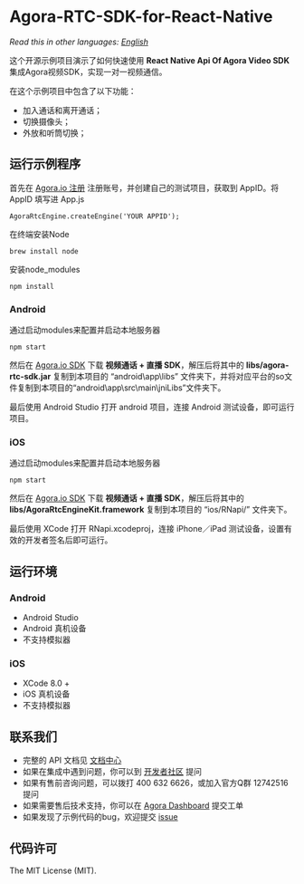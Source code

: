 # Agora-RTC-SDK-for-React-Native

*Read this in other languages: [English](README.md)*

这个开源示例项目演示了如何快速使用 **React Native Api Of Agora Video SDK** 集成Agora视频SDK，实现一对一视频通信。

在这个示例项目中包含了以下功能：

- 加入通话和离开通话；
- 切换摄像头；
- 外放和听筒切换；

## 运行示例程序
首先在 [Agora.io 注册](https://dashboard.agora.io/cn/signup/) 注册账号，并创建自己的测试项目，获取到 AppID。将 AppID 填写进 App.js

```
AgoraRtcEngine.createEngine('YOUR APPID');
```

在终端安装Node

```
brew install node
```

安装node_modules

```
npm install
```

### Android
通过启动modules来配置并启动本地服务器

```
npm start
```

然后在 [Agora.io SDK](https://www.agora.io/cn/blog/download/) 下载 **视频通话 + 直播 SDK**，解压后将其中的 **libs/agora-rtc-sdk.jar** 复制到本项目的 “android\app\libs” 文件夹下，并将对应平台的so文件复制到本项目的“android\app\src\main\jniLibs”文件夹下。

最后使用 Android Studio 打开 android 项目，连接 Android 测试设备，即可运行项目。

### iOS
通过启动modules来配置并启动本地服务器

```
npm start
```

然后在 [Agora.io SDK](https://www.agora.io/cn/blog/download/) 下载 **视频通话 + 直播 SDK**，解压后将其中的 **libs/AgoraRtcEngineKit.framework** 复制到本项目的 “ios/RNapi/” 文件夹下。

最后使用 XCode 打开 RNapi.xcodeproj，连接 iPhone／iPad 测试设备，设置有效的开发者签名后即可运行。

## 运行环境

### Android
* Android Studio
* Android 真机设备
* 不支持模拟器

### iOS
* XCode 8.0 +
* iOS 真机设备
* 不支持模拟器

## 联系我们

- 完整的 API 文档见 [文档中心](https://docs.agora.io/cn/)
- 如果在集成中遇到问题，你可以到 [开发者社区](https://dev.agora.io/cn/) 提问
- 如果有售前咨询问题，可以拨打 400 632 6626，或加入官方Q群 12742516 提问
- 如果需要售后技术支持，你可以在 [Agora Dashboard](https://dashboard.agora.io) 提交工单
- 如果发现了示例代码的bug，欢迎提交 [issue](https://github.com/AgoraIO/OpenLive-Voice-Only-iOS/issues)

## 代码许可

The MIT License (MIT).
